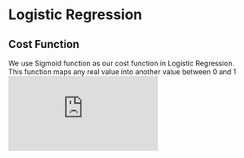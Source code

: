 # Logistic Regression

## Cost Function
We use Sigmoid function as our cost function in Logistic Regression.  
This function maps any real value into another value between 0 and 1
![equation](https://latex.codecogs.com/gif.latex?%5Csigma%28z%29%20%3D%20%5Cfrac%7B1%7D%7B1&plus;e%5E%7B-z%7D%7D)
